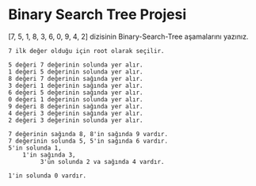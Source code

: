 # Binary Search Tree Projesi

  [7, 5, 1, 8, 3, 6, 0, 9, 4, 2] dizisinin Binary-Search-Tree aşamalarını yazınız.
  
    7 ilk değer olduğu için root olarak seçilir.
    
    5 değeri 7 değerinin solunda yer alır.
    1 değeri 5 değerinin solunda yer alır.
    8 değeri 7 değerinin sağında yer alır.
    3 değeri 1 değerinin sağında yer alır.
    6 değeri 5 değerinin sağında yer alır.
    0 değeri 1 değerinin solunda yer alır.
    9 değeri 8 değerinin sağında yer alır.
    4 değeri 3 değerinin sağında yer alır.
    2 değeri 3 değerinin solunda yer alır.
    
    7 değerinin sağında 8, 8'in sağında 9 vardır.
    7 değerinin solunda 5, 5'in sağında 6 vardır.
    5'in solunda 1, 
        1'in sağında 3,
             3'ün solunda 2 va sağında 4 vardır.
             
    1'in solunda 0 vardır.
        
    
    
